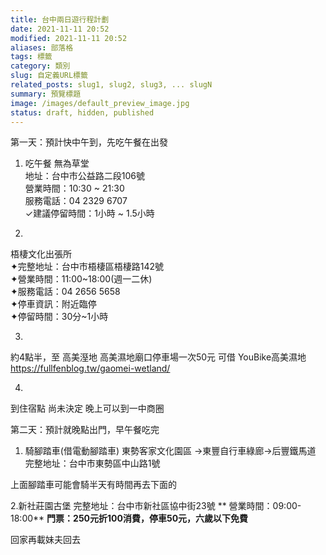 ```yaml
---
title: 台中兩日遊行程計劃
date: 2021-11-11 20:52
modified: 2021-11-11 20:52
aliases: 部落格 
tags: 標籤
category: 類別
slug: 自定義URL標籤
related_posts: slug1, slug2, slug3, ... slugN
summary: 預覽標題
image: /images/default_preview_image.jpg
status: draft, hidden, published
---
```


第一天：預計快中午到，先吃午餐在出發

1. 吃午餐
無為草堂  
地址：台中市公益路二段106號  
營業時間：10:30 ~ 21:30  
服務電話：04 2329 6707  
✓建議停留時間：1小時 ~ 1.5小時

2. 
梧棲文化出張所  
✦完整地址：台中市梧棲區梧棲路142號  
✦營業時間：11:00~18:00(週一二休)  
✦服務電話：04 2656 5658  
✦停車資訊：附近臨停  
✦停留時間：30分~1小時


3.
約4點半，至 高美溼地
高美濕地廟口停車場一次50元
可借 YouBike高美濕地
https://fullfenblog.tw/gaomei-wetland/

4.
到住宿點
尚未決定
晚上可以到一中商圈



第二天：預計就晚點出門，早午餐吃完

1. 騎腳踏車(借電動腳踏車)
東勢客家文化園區 ->東豐自行車綠廊->后豐鐵馬道
完整地址：台中市東勢區中山路1號

上面腳踏車可能會騎半天有時間再去下面的

2.新社莊園古堡 
完整地址：台中市新社區協中街23號
** 營業時間：09:00-18:00**
**門票：250元折100消費，停車50元，六歲以下免費**

回家再載妹夫回去